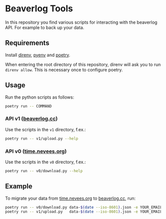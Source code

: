 # Beaverlog Tools

In this repository you find various scripts for interacting with the beaverlog API. For example to back up your data.

## Requirements

Install [direnv](https://direnv.net/docs/installation.html), [pyenv](https://github.com/pyenv/pyenv#installation)
and [poetry](https://python-poetry.org/docs/#installation).

When entering the root directory of this repository, direnv will ask you to run `direnv allow`.
This is necessary once to configure poetry.

## Usage

Run the python scripts as follows:

```bash
poetry run -- COMMAND
```

### API v1 ([beaverlog.cc](https://beaverlog.cc/api/swagger-ui))

Use the scripts in the `v1` directory, f.ex.:

```bash
poetry run -- v1/upload.py --help
```

### API v0 ([time.nevees.org](http://time.nevees.org/api/swagger-ui))

Use the scripts in the `v0` directory, f.ex.:

```bash
poetry run -- v0/download.py --help
```

## Example

To migrate your data from [time.nevees.org](http://time.nevees.org) to [beaverlog.cc](https://beaverlog.cc), run:

```bash
poetry run -- v0/download.py data-$(date --iso-8601).json -e YOUR_EMAIL
poetry run -- v1/upload.py   data-$(date --iso-8601).json -e YOUR_EMAIL
```

